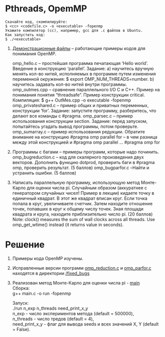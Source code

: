 # Pthreads, OpemMP  

``` text
Скачайте код, скомпилируйте:
$ <cc> <codefile.c> -o <executable> -fopenmp
Укажите компилятор (cc), например, gcc для .c файлов в Ubuntu.
Как запустить код:
$ ./<executable>
```

1. [Демонстрационные файлы](demo) – работающие примеры кодов для понимания OpenMP.  

    omp_hello.c – простейшая программа печатающая ‘Hello world’. Введение в конструкцию ‘parallel’. Задание: а) научитесь вручную менять кол-во нитей, исполняемых в программе путем изменения переменной окружения: $ export OMP_NUM_THREADS=number. b) научитесь задавать кол-во нитей внутри программы. omp_outmes.cpp – сравнение параллельного I/O C и C++. Пример на понимания понятия “threadsafe”. Пример конструкции critical. Компиляция: $ g++ OutMes.cpp -o executable -fopenmp omp_privateshared.c – пример общих и приватных переменных, конструкции ‘for’. Задание: запустите программу, разберитесь, что делают все команды с #pragma. omp_parsec.c – пример использования конструкции section. Задание: перед запуском, попытайтесь угадать вывод программы, потом проверьте. omp_sumarray.c – пример использования редукции. Обратите внимание на конструкцию #pragma omp parallel for – в чем разница между этой конструкцией и #pragma omp parallel … #pragma omp for  

2. Программы с багами – примеры программ, которые надо починить.
omp_bugreduction.c – код для скалярного произведения двух векторов. Дополнить функцию dotprod, проверить баги в #pragma omp, проверить результат. (5 баллов)
omp_bugparfor.c –Найти и устранить ошибки. (5 баллов)

3. Написать параллельную программу, использующую метод Монте-Карло для оценки числа pi. Случайным образом (аккуратнее с генератором случайных чисел! Пример в лекции) кидаете точку в единичный квадрат. В этот же квадрат вписан круг. Если точка попала в круг, увеличиваете счетчик. Затем находите отношение точек, попавших в круг к общему числу точек. Зная площади квадрата и круга, находите приблизительно число pi. (20 баллов) Note: clock() measures the sum of wall clocks across all threads. Use omp_get_wtime() instead (it returns value in seconds).  

# Решение  

1. Примеры кода OpenMP изучены.  

2. Исправленные версии программ [omp_reduction.c](fixed_bugs/omp_reduction.c) и [omp_parfor.c](fixed_bugs/omp_parfor.c) находятся в директории [/fixed_bugs](fixed_bugs)  

3. Реализован метод Монте-Карло для оценки числа pi - [main](main.c)  
    Сборка:  
    g++ main.c -o run -fopenmp  

    Запуск:  
    ./run n_exp n_threads need_print_x_y  
    n_exp - число экспериментов метода (default = 500000),  
    n_threads - число тредов (default = 4),  
    need_print_x_y - флаг для вывода seeds и всех значений X, Y (default = False).  
